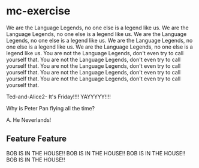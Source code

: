 # mc-exercise
We are the Language Legends, no one else is a legend like us.
We are the Language Legends, no one else is a legend like us.
We are the Language Legends, no one else is a legend like us.
We are the Language Legends, no one else is a legend like us.
We are the Language Legends, no one else is a legend like us.
You are not the Language Legends, don't even try to call yourself that.
You are not the Language Legends, don't even try to call yourself that.
You are not the Language Legends, don't even try to call yourself that.
You are not the Language Legends, don't even try to call yourself that.
You are not the Language Legends, don't even try to call yourself that.

Ted-and-Alice2- It's Friday!!!! YAYYYYY!!!!


Why is Peter Pan flying all the time? 


A. He Neverlands!

## Feature Feature

BOB IS IN THE HOUSE!!
BOB IS IN THE HOUSE!!
BOB IS IN THE HOUSE!!
BOB IS IN THE HOUSE!!


